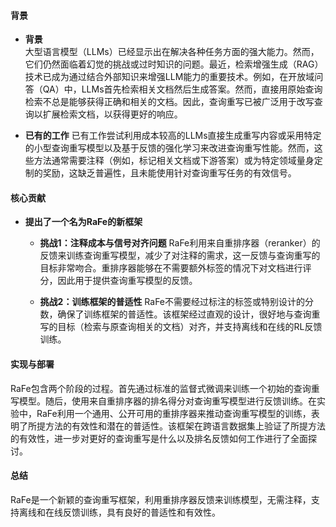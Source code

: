 #### 背景
- **背景**       
    大型语言模型（LLMs）已经显示出在解决各种任务方面的强大能力。然而，它们仍然面临着幻觉的挑战或过时知识的问题。最近，检索增强生成（RAG）技术已成为通过结合外部知识来增强LLM能力的重要技术。例如，在开放域问答（QA）中，LLMs首先检索相关文档然后生成答案。然而，直接用原始查询检索不总是能够获得正确和相关的文档。因此，查询重写已被广泛用于改写查询以扩展检索文档，以获得更好的响应。

- **已有的工作**
    已有工作尝试利用成本较高的LLMs直接生成重写内容或采用特定的小型查询重写模型以及基于反馈的强化学习来改进查询重写性能。然而，这些方法通常需要注释（例如，标记相关文档或下游答案）或为特定领域量身定制的奖励，这缺乏普遍性，且未能使用针对查询重写任务的有效信号。

#### 核心贡献
- **提出了一个名为RaFe的新框架**
    - **挑战1：注释成本与信号对齐问题**
        RaFe利用来自重排序器（reranker）的反馈来训练查询重写模型，减少了对注释的需求，这一反馈与查询重写的目标非常吻合。重排序器能够在不需要额外标签的情况下对文档进行评分，因此用于提供查询重写模型的反馈。

    - **挑战2：训练框架的普适性**
        RaFe不需要经过标注的标签或特别设计的分数，确保了训练框架的普适性。该框架经过直观的设计，很好地与查询重写的目标（检索与原查询相关的文档）对齐，并支持离线和在线的RL反馈训练。

#### 实现与部署
RaFe包含两个阶段的过程。首先通过标准的监督式微调来训练一个初始的查询重写模型。随后，使用来自重排序器的排名得分对查询重写模型进行反馈训练。在实验中，RaFe利用一个通用、公开可用的重排序器来推动查询重写模型的训练，表明了所提方法的有效性和潜在的普适性。该框架在跨语言数据集上验证了所提方法的有效性，进一步对更好的查询重写是什么以及排名反馈如何工作进行了全面探讨。

#### 总结
RaFe是一个新颖的查询重写框架，利用重排序器反馈来训练模型，无需注释，支持离线和在线反馈训练，具有良好的普适性和有效性。